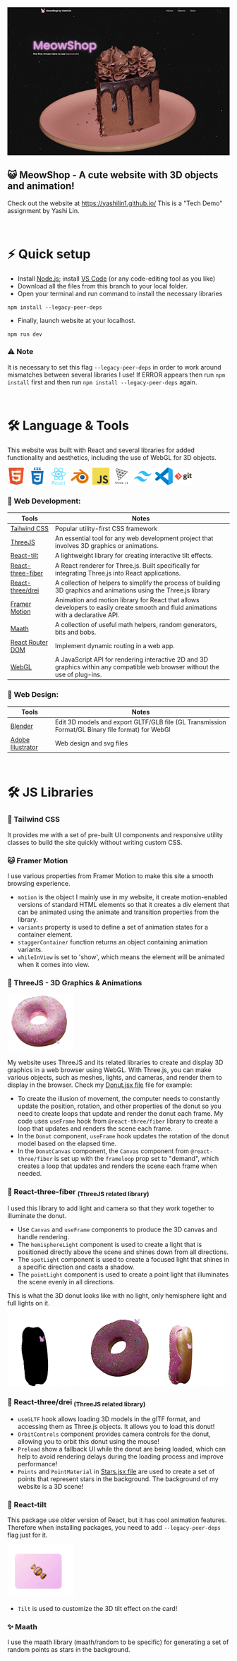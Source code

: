 
<div id="header" align="center">
  <img src="https://github.com/YashiLin1/YashiLin1.github.io/blob/cs732-se75-assignment-yilin927-YashiLin/demogif.gif?raw=true"/>
</div>

## :smiley_cat:  MeowShop - A cute website with 3D objects and animation!
Check out the website at https://yashilin1.github.io/
This is a "Tech Demo" assignment by Yashi Lin.

**&nbsp;**

# ⚡ Quick setup
- Install [Node.js](https://nodejs.org/en); install [VS Code](https://code.visualstudio.com/) (or any code-editing tool as you like)
- Download all the files from this branch to your local folder.
- Open your terminal and run command to install the necessary libraries
```
npm install --legacy-peer-deps
```
- Finally, launch website at your localhost.
```
npm run dev
```
### :warning: Note
It is necessary to set this flag `--legacy-peer-deps` in order to work around mismatches between several libraries I use! If ERROR appears then run `npm install` first and then run `npm install --legacy-peer-deps` again.

&nbsp;

# :hammer_and_wrench: Language & Tools
This website was built with React and several libraries for added functionality and aesthetics, including the use of WebGL for 3D objects.

<div>
  <img src="https://github.com/devicons/devicon/blob/master/icons/html5/html5-original.svg" title="HTML5" alt="HTML" width="40" height="40"/>&nbsp;
  <img src="https://github.com/devicons/devicon/blob/master/icons/css3/css3-plain-wordmark.svg"  title="CSS3" alt="CSS" width="40" height="40"/>&nbsp;
  <img src="https://github.com/devicons/devicon/blob/master/icons/react/react-original-wordmark.svg" title="React" alt="React" width="40" height="40"/>&nbsp;
  <img src="https://raw.githubusercontent.com/devicons/devicon/1119b9f84c0290e0f0b38982099a2bd027a48bf1/icons/blender/blender-original.svg" title="Blender" alt="Blender" width="40" height="40"/>&nbsp;
  <img src="https://github.com/devicons/devicon/blob/master/icons/javascript/javascript-original.svg" title="JavaScript" alt="JavaScript" width="40" height="40"/>&nbsp;
  <img src="https://raw.githubusercontent.com/devicons/devicon/1119b9f84c0290e0f0b38982099a2bd027a48bf1/icons/threejs/threejs-original-wordmark.svg" title="threejs"  alt="threejs" width="40" height="40"/>&nbsp;
  <img src="https://raw.githubusercontent.com/devicons/devicon/1119b9f84c0290e0f0b38982099a2bd027a48bf1/icons/tailwindcss/tailwindcss-plain.svg" title="tailwindcss"  alt="tailwindcss" width="40" height="40"/>&nbsp;
  <img src="https://raw.githubusercontent.com/devicons/devicon/1119b9f84c0290e0f0b38982099a2bd027a48bf1/icons/vscode/vscode-original.svg" title="vscode" **alt="vscode" width="40" height="40"/>
  <img src="https://github.com/devicons/devicon/blob/master/icons/git/git-original-wordmark.svg" title="Git" **alt="Git" width="40" height="40"/>
</div>

### :blue_heart: Web Development:
| Tools  | Notes |
| ------------- | ------------- |
| [Tailwind CSS](https://tailwindcss.com/)  | Popular utility-first CSS framework  |
| [ThreeJS](https://threejs.org/)  | An essential tool for any web development project that involves 3D graphics or animations.  |
| [React-tilt](https://www.npmjs.com/package/react-tilt)  | A lightweight library for creating interactive tilt effects.  |
| [React-three-fiber](https://docs.pmnd.rs/react-three-fiber/getting-started/introduction)  | A React renderer for Three.js. Built specifically for integrating Three.js into React applications.  |
| [React-three/drei](https://github.com/pmndrs/drei) | A collection of helpers to simplify the process of building 3D graphics and animations using the Three.js library  |
| [Framer Motion](https://github.com/framer/motion)  | Animation and motion library for React that allows developers to easily create smooth and fluid animations with a declarative API.  |
| [Maath](https://github.com/pmndrs/maath)  | A collection of useful math helpers, random generators, bits and bobs.  | 
| [React Router DOM](https://reactrouter.com/en/main/start/tutorial)  | Implement dynamic routing in a web app. | 
| [WebGL](https://en.wikipedia.org/wiki/WebGL)  | A JavaScript API for rendering interactive 2D and 3D graphics within any compatible web browser without the use of plug-ins. | 

### :purple_heart: Web Design:
| Tools  | Notes |
| ------------- | ------------- |
| [Blender](https://www.blender.org/)  | Edit 3D models and export GLTF/GLB file (GL Transmission Format/GL Binary file format) for WebGl |
| [Adobe Illustrator](https://www.adobe.com/products/illustrator.html)  | Web design and svg files |


&nbsp;
# :hammer_and_wrench: JS Libraries

### :leaves: Tailwind CSS
It provides me with a set of pre-built UI components and responsive utility classes to build the site quickly without writing custom CSS. 

### :cat: Framer Motion
I use various properties from Framer Motion to make this site a smooth browsing experience.
- `motion` is the object I mainly use in my website, it create motion-enabled versions of standard HTML elements so that it creates a div element that can be animated using the animate and transition properties from the library.
- `variants` property is used to define a set of animation states for a container element.
- `staggerContainer` function returns an object containing animation variants.
- `whileInView` is set to 'show', which means the element will be animated when it comes into view.

### :lollipop: ThreeJS - 3D Graphics & Animations
<span><img src="https://raw.githubusercontent.com/YashiLin1/YashiLin1.github.io/cs732-se75-assignment-yilin927-YashiLin/donut.gif" width="150"/></span> 

My website uses ThreeJS and its related libraries to create and display 3D graphics in a web browser using WebGL. With Three.js, you can make various objects, such as meshes, lights, and cameras, and render them to display in the browser. Check my [Donut.jsx file](https://github.com/UOA-CS732-SE750-Students-2023/cs732-se75-assignment-yilin927-YashiLin/blob/master/src/components/canvas/Donut.jsx) file for example:

- To create the illusion of movement, the computer needs to constantly update the position, rotation, and other properties of the donut so you need to create loops that update and render the donut each frame. My code uses `useFrame` hook from `@react-three/fiber` library to create a loop that updates and renders the scene each frame. 
- In the `Donut` component, `useFrame` hook updates the rotation of the donut model based on the elapsed time.
- In the `DonutCanvas` component, the `Canvas` component from `@react-three/fiber` is set up with the `frameloop` prop set to "demand", which creates a loop that updates and renders the scene each frame when needed.


### :deciduous_tree: React-three-fiber <sub>(ThreeJS related library)</sub>
I used this library to add light and camera so that they work together to illuminate the donut. 
- Use `Canvas` and `useFrame` components to produce the 3D canvas and handle rendering. 
-  The `hemisphereLight` component is used to create a light that is positioned directly above the scene and shines down from all directions. 
-  The `spotLight` component is used to create a focused light that shines in a specific direction and casts a shadow. 
-  The `pointLight` component is used to create a point light that illuminates the scene evenly in all directions.

This is what the 3D donut looks like with no light, only hemisphere light and full lights on it.
<span><img src="https://github.com/YashiLin1/YashiLin1.github.io/blob/cs732-se75-assignment-yilin927-YashiLin/donut3.gif?raw=true"/></span> 

### :strawberry: React-three/drei <sub>(ThreeJS related library)</sub>
- `useGLTF` hook allows loading 3D models in the glTF format, and accessing them as Three.js objects. It allows you to load this donut!
- `OrbitControls` component provides camera controls for the donut, allowing you to orbit this donut using the mouse!
- `Preload` show a fallback UI while the donut are being loaded, which can help to avoid rendering delays during the loading process and improve performance!
- `Points` and `PointMaterial` in [Stars.jsx file](https://github.com/UOA-CS732-SE750-Students-2023/cs732-se75-assignment-yilin927-YashiLin/blob/master/src/components/canvas/Stars.jsx) are used to create a set of points that represent stars in the background. The background of my website is a 3D scene!
### :candy: React-tilt
This package use older version of React, but it has cool animation features. Therefore when installing packages, you need to add `--legacy-peer-deps` flag just for it.

<span><img src="https://github.com/YashiLin1/YashiLin1.github.io/blob/cs732-se75-assignment-yilin927-YashiLin/card.gif?raw=true" width="150"/></span> 
- `Tilt` is used to customize the 3D tilt effect on the card!


### :sparkles: Maath
I use the maath library (maath/random to be specific) for generating a set of random points as stars in the background. 

